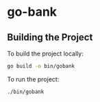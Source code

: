 # go-bank

## Building the Project

To build the project locally:

```bash
go build -o bin/gobank
```

To run the project:

```bash
./bin/gobank
```